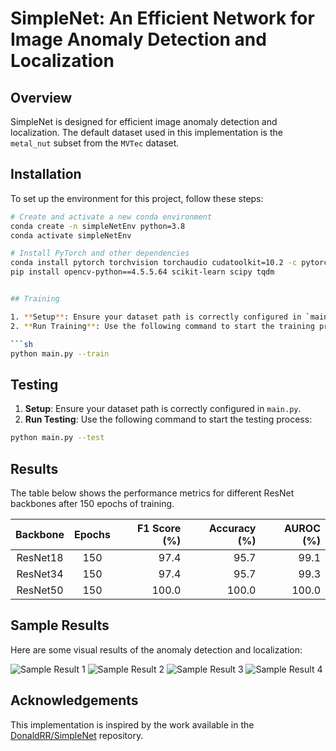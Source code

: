 # SimpleNet: An Efficient Network for Image Anomaly Detection and Localization

## Overview

SimpleNet is designed for efficient image anomaly detection and localization. The default dataset used in this implementation is the `metal_nut` subset from the `MVTec` dataset.

## Installation

To set up the environment for this project, follow these steps:

```sh
# Create and activate a new conda environment
conda create -n simpleNetEnv python=3.8
conda activate simpleNetEnv

# Install PyTorch and other dependencies
conda install pytorch torchvision torchaudio cudatoolkit=10.2 -c pytorch-lts
pip install opencv-python==4.5.5.64 scikit-learn scipy tqdm


## Training

1. **Setup**: Ensure your dataset path is correctly configured in `main.py`.
2. **Run Training**: Use the following command to start the training process:

```sh
python main.py --train
```

## Testing

1. **Setup**: Ensure your dataset path is correctly configured in `main.py`.
2. **Run Testing**: Use the following command to start the testing process:

```sh
python main.py --test
```

## Results

The table below shows the performance metrics for different ResNet backbones after 150 epochs of training.

| Backbone  | Epochs | F1 Score (%) | Accuracy (%) | AUROC (%) |
|:---------:|:------:|-------------:|-------------:|----------:|
| ResNet18  |  150   |         97.4 |         95.7 |      99.1 |
| ResNet34  |  150   |         97.4 |         95.7 |      99.3 |
| ResNet50  |  150   |        100.0 |        100.0 |     100.0 |

## Sample Results

Here are some visual results of the anomaly detection and localization:

![Sample Result 1](./demo/1.jpg)
![Sample Result 2](./demo/2.jpg)
![Sample Result 3](./demo/3.jpg)
![Sample Result 4](./demo/4.jpg)

## Acknowledgements

This implementation is inspired by the work available in the [DonaldRR/SimpleNet](https://github.com/DonaldRR/SimpleNet) repository.
```
